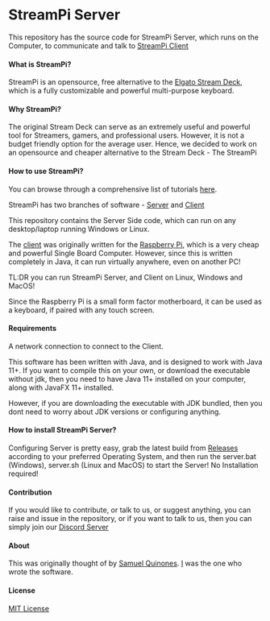 # StreamPi Server

This repository has the source code for StreamPi Server, which runs on the Computer, to communicate and talk to [StreamPi Client](https://github.com/ladiesman6969/streampi_client)

#### What is StreamPi?

StreamPi is an opensource, free alternative to the [Elgato Stream Deck](https://www.elgato.com/en/gaming/stream-deck), which is a fully customizable and powerful multi-purpose keyboard. 

#### Why StreamPi?

The original Stream Deck can serve as an extremely useful and powerful tool for Streamers, gamers, and professional users. However, it is not a budget friendly option for the average user. Hence, we decided to work on an opensource and cheaper alternative to the Stream Deck - The StreamPi

#### How to use StreamPi?

You can browse through a comprehensive list of tutorials [here](google.com).

StreamPi has two branches of software - [Server](https://github.com/ladiesman6969/streampi_server) and [Client](https://github.com/ladiesman6969/streampi_client)

This repository contains the Server Side code, which can run on any desktop/laptop running Windows or Linux. 

The [client](https://github.com/ladiesman6969/streampi_client/) was originally written for the [Raspberry Pi](https://www.raspberrypi.org/), which is a very cheap and powerful Single Board Computer. However, since this is written completely in Java, it can run virtually anywhere, even on another PC!

TL:DR you can run StreamPi Server, and Client on Linux, Windows and MacOS!

Since the Raspberry Pi is a small form factor motherboard, it can be used as a keyboard, if paired with any touch screen.



#### Requirements

A network connection to connect to the Client.

This software has been written with Java, and is designed to work with Java 11+. If you want to compile this on your own, or download the executable without jdk, then you need to have Java 11+ installed on your computer, along with JavaFX 11+ installed. 

However, if you are downloading the executable with JDK bundled, then you dont need to worry about JDK versions or configuring anything.

#### How to install StreamPi Server?

Configuring Server is pretty easy, grab the latest build from [Releases](https://github.com/ladiesman6969/streampi_server/releases) according to your preferred Operating System, and then run the server.bat (Windows), server.sh (Linux and MacOS) to start the Server! No Installation required!

#### Contribution

If you would like to contribute, or talk to us, or suggest anything, you can raise and issue in the repository, or if you want to talk to us, then you can simply join our [Discord Server](https://discord.gg/BExqGmk)

#### About

This was originally thought of by [Samuel Quinones](https://twitter.com/SamuelQuinones1). [I](https://twitter.com/ladiesman36069) was the one who wrote the software.

#### License

[MIT License](https://github.com/ladiesman6969/streampi_server/blob/master/LICENSE)


